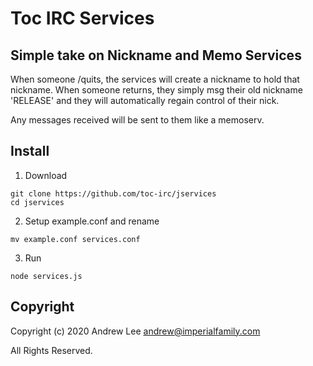 # Toc IRC Services
## Simple take on Nickname and Memo Services

When someone /quits, the services will create a nickname to hold that nickname.  When someone returns,
they simply msg their old nickname 'RELEASE' and they will automatically regain control of their nick.

Any messages received will be sent to them like a memoserv.

## Install
1. Download
```
git clone https://github.com/toc-irc/jservices
cd jservices
```

2. Setup example.conf and rename
```
mv example.conf services.conf
```

3. Run
```
node services.js
```

## Copyright

Copyright (c) 2020 Andrew Lee <andrew@imperialfamily.com>

All Rights Reserved.

